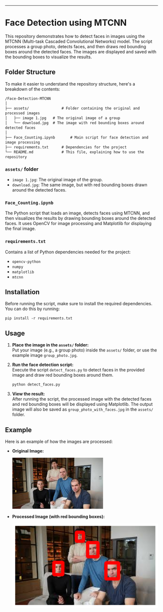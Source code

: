 ---

# Face Detection using MTCNN

This repository demonstrates how to detect faces in images using the MTCNN (Multi-task Cascaded Convolutional Networks) model. The script processes a group photo, detects faces, and then draws red bounding boxes around the detected faces. The images are displayed and saved with the bounding boxes to visualize the results.

## Folder Structure

To make it easier to understand the repository structure, here's a breakdown of the contents:

```
/Face-Detection-MTCNN
│
├── assets/               # Folder containing the original and processed images
│   ├── image 1.jpg   # The original image of a group
│   └── download.jpg  # The image with red bounding boxes around detected faces
│
├── Face_Counting.ipynb       # Main script for face detection and image processing
├── requirements.txt      # Dependencies for the project
└── README.md             # This file, explaining how to use the repository
```

### `assets/` folder
- `image 1.jpg`: The original image of the group.
- `download.jpg`: The same image, but with red bounding boxes drawn around the detected faces.

### `Face_Counting.ipynb`
The Python script that loads an image, detects faces using MTCNN, and then visualizes the results by drawing bounding boxes around the detected faces. It uses OpenCV for image processing and Matplotlib for displaying the final image.

### `requirements.txt`
Contains a list of Python dependencies needed for the project:
- `opencv-python`
- `numpy`
- `matplotlib`
- `mtcnn`

## Installation

Before running the script, make sure to install the required dependencies. You can do this by running:

```
pip install -r requirements.txt
```

## Usage

1. **Place the image in the `assets/` folder:**  
   Put your image (e.g., a group photo) inside the `assets/` folder, or use the example image `group_photo.jpg`.

2. **Run the face detection script:**  
   Execute the script `detect_faces.py` to detect faces in the provided image and draw red bounding boxes around them.

   ```bash
   python detect_faces.py
   ```

3. **View the result:**  
   After running the script, the processed image with the detected faces and red bounding boxes will be displayed using Matplotlib. The output image will also be saved as `group_photo_with_faces.jpg` in the `assets/` folder.

## Example

Here is an example of how the images are processed:

- **Original Image:**

  ![Original Image](https://github.com/realaryagupta/MTCNN-Face-Detection/blob/master/assets/images%201.jpeg)

- **Processed Image (with red bounding boxes):**

  ![Processed Image](https://github.com/realaryagupta/MTCNN-Face-Detection/blob/master/assets/download.png)
